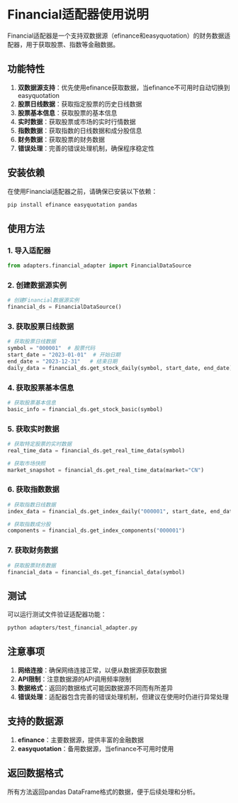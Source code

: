 # Financial适配器使用说明

Financial适配器是一个支持双数据源（efinance和easyquotation）的财务数据适配器，用于获取股票、指数等金融数据。

## 功能特性

1. **双数据源支持**：优先使用efinance获取数据，当efinance不可用时自动切换到easyquotation
2. **股票日线数据**：获取指定股票的历史日线数据
3. **股票基本信息**：获取股票的基本信息
4. **实时数据**：获取股票或市场的实时行情数据
5. **指数数据**：获取指数的日线数据和成分股信息
6. **财务数据**：获取股票的财务数据
7. **错误处理**：完善的错误处理机制，确保程序稳定性

## 安装依赖

在使用Financial适配器之前，请确保已安装以下依赖：

```bash
pip install efinance easyquotation pandas
```

## 使用方法

### 1. 导入适配器

```python
from adapters.financial_adapter import FinancialDataSource
```

### 2. 创建数据源实例

```python
# 创建Financial数据源实例
financial_ds = FinancialDataSource()
```

### 3. 获取股票日线数据

```python
# 获取股票日线数据
symbol = "000001"  # 股票代码
start_date = "2023-01-01"  # 开始日期
end_date = "2023-12-31"   # 结束日期
daily_data = financial_ds.get_stock_daily(symbol, start_date, end_date)
```

### 4. 获取股票基本信息

```python
# 获取股票基本信息
basic_info = financial_ds.get_stock_basic(symbol)
```

### 5. 获取实时数据

```python
# 获取特定股票的实时数据
real_time_data = financial_ds.get_real_time_data(symbol)

# 获取市场快照
market_snapshot = financial_ds.get_real_time_data(market="CN")
```

### 6. 获取指数数据

```python
# 获取指数日线数据
index_data = financial_ds.get_index_daily("000001", start_date, end_date)

# 获取指数成分股
components = financial_ds.get_index_components("000001")
```

### 7. 获取财务数据

```python
# 获取股票财务数据
financial_data = financial_ds.get_financial_data(symbol)
```

## 测试

可以运行测试文件验证适配器功能：

```bash
python adapters/test_financial_adapter.py
```

## 注意事项

1. **网络连接**：确保网络连接正常，以便从数据源获取数据
2. **API限制**：注意数据源的API调用频率限制
3. **数据格式**：返回的数据格式可能因数据源不同而有所差异
4. **错误处理**：适配器包含完善的错误处理机制，但建议在使用时仍进行异常处理

## 支持的数据源

1. **efinance**：主要数据源，提供丰富的金融数据
2. **easyquotation**：备用数据源，当efinance不可用时使用

## 返回数据格式

所有方法返回pandas DataFrame格式的数据，便于后续处理和分析。